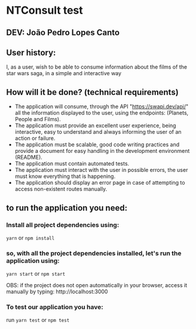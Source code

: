 # NTConsult test

## DEV: João Pedro Lopes Canto 

## User history:

I, as a user, wish to be able to consume information about the films of the star wars saga, in a simple and interactive way

## How will it be done? (technical requirements)

- The application will consume, through the API "https://swapi.dev/api/" all the information displayed to the user, using the endpoints: (Planets, People and Films).
- The application must provide an excellent user experience, being interactive, easy to understand and always informing the user of an action or failure.
- The application must be scalable, good code writing practices and provide a document for easy handling in the development environment (README).
- The application must contain automated tests.
- The application must interact with the user in possible errors, the user must know everything that is happening.
- The application should display an error page in case of attempting to access non-existent routes manually.
## to run the application you need:

### Install all project dependencies using:

`yarn` or `npm install`

### so, with all the project dependencies installed, let's run the application using:

 `yarn start` or `npm start`

 OBS: if the project does not open automatically in your browser, access it manually by typing: http://localhost:3000

### To test our application you have:

run `yarn test` or `npm test`
